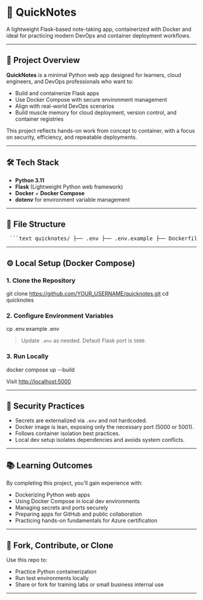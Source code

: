 
# 📝 QuickNotes

A lightweight Flask-based note-taking app, containerized with Docker and ideal for practicing modern DevOps and container deployment workflows.

---

## 🚀 Project Overview

**QuickNotes** is a minimal Python web app designed for learners, cloud engineers, and DevOps professionals who want to:

- Build and containerize Flask apps
- Use Docker Compose with secure environment management
- Align with real-world DevOps scenarios
- Build muscle memory for cloud deployment, version control, and container registries

This project reflects hands-on work from concept to container, with a focus on security, efficiency, and repeatable deployments.

---

## 🛠️ Tech Stack

- **Python 3.11**
- **Flask** (Lightweight Python web framework)
- **Docker** + **Docker Compose**
- **dotenv** for environment variable management

---

## 📁 File Structure

<pre> ```text quicknotes/ ├── .env ├── .env.example ├── Dockerfile ├── docker-compose.yml ├── requirements.txt ├── webapp.py ├── templates/ │ └── index.html └── static/ └── style.css ``` </pre>
---

## ⚙️ Local Setup (Docker Compose)

### 1. Clone the Repository


git clone https://github.com/YOUR_USERNAME/quicknotes.git
cd quicknotes


### 2. Configure Environment Variables


cp .env.example .env

> Update `.env` as needed. Default Flask port is `5000`.

### 3. Run Locally


docker compose up --build

Visit [http://localhost:5000](http://localhost:5000)

---

## 🔐 Security Practices

* Secrets are externalized via `.env` and not hardcoded.
* Docker image is lean, exposing only the necessary port (5000 or 5001).
* Follows container isolation best practices.
* Local dev setup isolates dependencies and avoids system conflicts.

---

## 📚 Learning Outcomes

By completing this project, you'll gain experience with:

* Dockerizing Python web apps
* Using Docker Compose in local dev environments
* Managing secrets and ports securely
* Preparing apps for GitHub and public collaboration
* Practicing hands-on fundamentals for Azure certification

---

## 🤝 Fork, Contribute, or Clone

Use this repo to:

* Practice Python containerization
* Run test environments locally
* Share or fork for training labs or small business internal use

---
